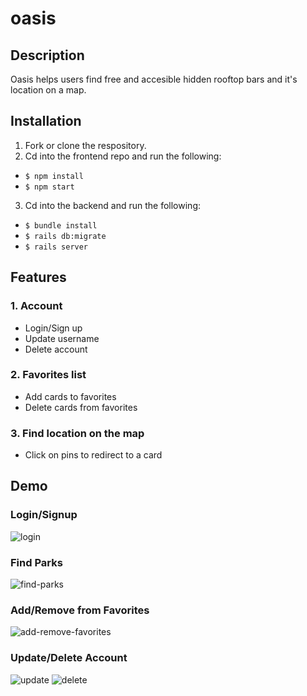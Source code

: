 # oasis

## Description
Oasis helps users find free and accesible hidden rooftop bars and it's location on a map.


## Installation
1. Fork or clone the respository. 
2. Cd into the frontend repo and run the following:
- `$ npm install`
- `$ npm start`

3. Cd into the backend and run the following:
- `$ bundle install`
- `$ rails db:migrate`
- `$ rails server`


## Features
### 1. Account
  - Login/Sign up
  - Update username
  - Delete account

### 2. Favorites list
  - Add cards to favorites
  - Delete cards from favorites

### 3. Find location on the map
  - Click on pins to redirect to a card
 
 ## Demo
 
 ### Login/Signup
 ![login](https://media.giphy.com/media/hGjBZ3cpaoNsDbbdoz/giphy.gif)
 
 ### Find Parks
 ![find-parks](https://media.giphy.com/media/RyeWbp8rtOc2mfks8C/giphy.gif)
 
 ### Add/Remove from Favorites
 ![add-remove-favorites](https://media.giphy.com/media/RcA9huwOzd0o5iQe8h/giphy.gif)
 
 ### Update/Delete Account
 ![update](https://media.giphy.com/media/7iMLxx1juiBELoPBJ7/giphy.gif)
 ![delete](https://media.giphy.com/media/DVD1sb1hTvYdxQGyGF/giphy.gif)
 
